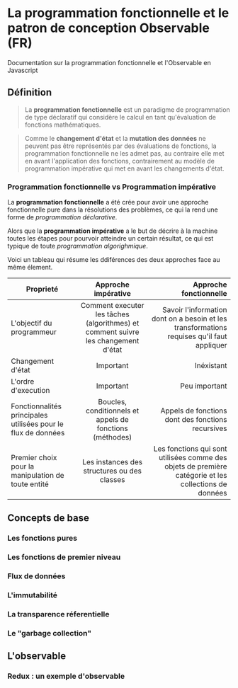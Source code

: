 # La programmation fonctionnelle et le patron de conception Observable  (FR)
Documentation sur la programmation fonctionnelle et l'Observable en Javascript

## Définition
>La **programmation fonctionnelle** est un paradigme de programmation de type déclaratif qui considère le calcul en tant qu'évaluation de fonctions mathématiques.

>Comme le **changement d'état** et la **mutation des données** ne peuvent pas être représentés par des évaluations de fonctions, la programmation fonctionnelle ne les admet pas, au contraire elle met en avant l'application des fonctions, contrairement au modèle de programmation impérative qui met en avant les changements d'état.

### Programmation fonctionnelle vs Programmation impérative

La **programmation fonctionnelle** a été crée pour avoir une approche fonctionnelle pure dans la résolutions des problèmes, ce qui la rend une forme de *programmation déclarative*.

Alors que la **programmation impérative** a le but de décrire à la machine toutes les étapes pour pourvoir atteindre un certain résultat, ce qui est typique de toute *programmation algorighmique*.

Voici un tableau qui résume les ddiférences des deux approches face au même élement.

| Proprieté     | Approche impérative | Approche fonctionnelle  |
| ------------- |:-------------------:| -----------------------:|
| L'objectif du programmeur      | Comment executer les tâches (algorithmes) et comment suivre les changement d'état       | Savoir l'information dont on a besoin et les transformations requises qu'il faut appliquer                   |
| Changement d'état | Important            |    Inéxistant                   |
| L'ordre d'execution     | Important           |   Peu important                  |
| Fonctionnalités principales utilisées pour le flux de données  | Boucles, conditionnels et appels de fonctions (méthodes)            |    Appels de fonctions dont des fonctions recursives                   |
| Premier choix pour la manipulation de toute entité | Les instances des structures ou des classes            |    Les fonctions qui sont utilisées comme des objets de première catégorie et les collections de données                   |


## Concepts de base

### Les fonctions pures 

### Les fonctions de premier niveau

### Flux de données

### L'immutabilité

### La transparence réferentielle

### Le "garbage collection" 

## L'observable

### Redux : un exemple d'observable
